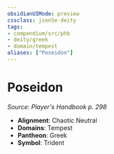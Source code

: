 ```yaml
---
obsidianUIMode: preview
cssclass: json5e-deity
tags:
- compendium/src/phb
- deity/greek
- domain/tempest
aliases: ["Poseidon"]
---
```

# Poseidon
*Source: Player's Handbook p. 298* 

- **Alignment**: Chaotic Neutral
- **Domains**: Tempest
- **Pantheon**: Greek
- **Symbol**: Trident